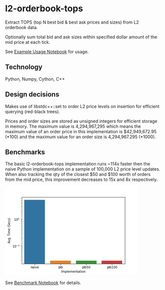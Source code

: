 # l2-orderbook-tops

Extract TOPS (top N best bid & best ask prices and sizes) from L2 orderbook data. 

Optionally sum total bid and ask sizes within specified dollar amount of the mid price at each tick.

See [Example Usage Notebook](docs/example_usage.ipynb) for usage.

## Technology

Python, Numpy, Cython, C++

## Design decisions

Makes use of libstdc++::set to order L2 price levels on insertion for efficient querying (red-black trees).

Prices and order sizes are stored as unsigned integers for efficient storage in memory. The maximum value is 4,294,967,295 which means the maximum value of an order price in this implementation is $42,949,672.95 (*100) and the maximum value for an order size is 4,294,967.295 (*1000). 

## Benchmarks

The basic l2-orderbook-tops implementation runs ~114x faster then the naive Python implementation on a sample of 100,000 L2 price level updates. When also tracking the qty of the closest $50 and $100 worth of orders from the mid price, this improvement decreases to 15x and 8x respectively.

![alt text](docs/benchmarks.png)

See [Benchmark Notebook](docs/benchmarks.ipynb) for details.
